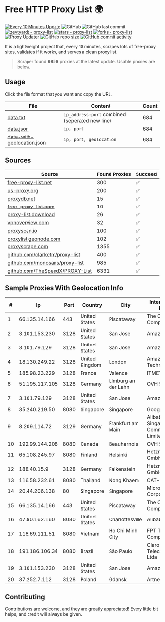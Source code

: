
# Free HTTP Proxy List 🌍

[![Every 10 Minutes Update](https://github.com/mertguvencli/http-proxy-list/actions/workflows/main.yml/badge.svg?branch=main)](https://github.com/mertguvencli/http-proxy-list/actions/workflows/main.yml)
![GitHub](https://img.shields.io/github/license/mertguvencli/http-proxy-list)
![GitHub last commit](https://img.shields.io/github/last-commit/mertguvencli/http-proxy-list)
[![zevtyardt - proxy-list](https://img.shields.io/static/v1?label=zevtyardt&message=proxy-list&color=blue&logo=github)](https://github.com/zevtyardt/proxy-list "Go to GitHub repo")
[![stars - proxy-list](https://img.shields.io/github/stars/zevtyardt/proxy-list?style=social)](https://github.com/zevtyardt/proxy-list)
[![forks - proxy-list](https://img.shields.io/github/forks/zevtyardt/proxy-list?style=social)](https://github.com/zevtyardt/proxy-list)
[![Proxy Updater](https://github.com/zevtyardt/proxy-list/workflows/Proxy%20Updater/badge.svg)](https://github.com/zevtyardt/proxy-list/actions?query=workflow:"Proxy+Updater")
![GitHub repo size](https://img.shields.io/github/repo-size/zevtyardt/proxy-list)
[![GitHub commit activity](https://img.shields.io/github/commit-activity/m/zevtyardt/proxy-list?logo=commits)](https://github.com/zevtyardt/proxy-list/commits/main)

It is a lightweight project that, every 10 minutes, scrapes lots of free-proxy sites, validates if it works, and serves a clean proxy list.

> Scraper found **9856** proxies at the latest update. Usable proxies are below.

## Usage

Click the file format that you want and copy the URL.

|File|Content|Count|
|----|-------|-----|
|[data.txt](https://raw.githubusercontent.com/mertguvencli/http-proxy-list/main/proxy-list/data.txt)|`ip_address:port` combined (seperated new line)|684|
|[data.json](https://raw.githubusercontent.com/mertguvencli/http-proxy-list/main/proxy-list/data.json)|`ip, port`|684|
|[data-with-geolocation.json](https://raw.githubusercontent.com/mertguvencli/http-proxy-list/main/proxy-list/data-with-geolocation.json)|`ip, port, geolocation`|684|

## Sources

|Source|Found Proxies|Succeed|
|------|-------------|-------|
|[free-proxy-list.net](https://free-proxy-list.net)|300|✅|
|[us-proxy.org](https://www.us-proxy.org)|200|✅|
|[proxydb.net](http://proxydb.net)|15|✅|
|[free-proxy-list.com](https://free-proxy-list.com/?page=&port=&type%5B%5D=http&type%5B%5D=https&up_time=0&search=Search)|10|✅|
|[proxy-list.download](https://www.proxy-list.download/HTTP)|26|✅|
|[vpnoverview.com](https://vpnoverview.com/privacy/anonymous-browsing/free-proxy-servers)|32|✅|
|[proxyscan.io](https://www.proxyscan.io)|100|✅|
|[proxylist.geonode.com](https://proxylist.geonode.com/api/proxy-list?limit=300&page=1&sort_by=lastChecked&sort_type=desc&protocols=http,https)|102|✅|
|[proxyscrape.com](https://api.proxyscrape.com/v2/?request=displayproxies&protocol=http&timeout=10000&country=all&ssl=all&anonymity=all)|1355|✅|
|[github.com/clarketm/proxy-list](https://raw.githubusercontent.com/clarketm/proxy-list/master/proxy-list-raw.txt)|400|✅|
|[github.com/monosans/proxy-list](https://raw.githubusercontent.com/monosans/proxy-list/main/proxies/http.txt)|985|✅|
|[github.com/TheSpeedX/PROXY-List](https://raw.githubusercontent.com/TheSpeedX/PROXY-List/master/http.txt)|6331|✅|


## Sample Proxies With Geolocation Info

|#|Ip|Port|Country|City|Internet Service Provider|
|-|--|----|-------|----|-------------------------|
|1|66.135.14.166|443|United States|Piscataway|The Constant Company, LLC|
|2|3.101.153.230|3128|United States|San Jose|Amazon.com, Inc.|
|3|3.101.79.129|3128|United States|San Jose|Amazon.com, Inc.|
|4|18.130.249.22|3128|United Kingdom|London|Amazon Technologies Inc.|
|5|185.98.23.229|3128|France|Valence|ITMETRIX|
|6|51.195.117.105|3128|Germany|Limburg an der Lahn|OVH SAS|
|7|3.101.79.129|3128|United States|San Jose|Amazon.com, Inc.|
|8|35.240.219.50|8080|Singapore|Singapore|Google LLC|
|9|8.209.114.72|3129|Germany|Frankfurt am Main|Alibaba.com Singapore E-Commerce Private Limited|
|10|192.99.144.208|8080|Canada|Beauharnois|OVH SAS|
|11|65.108.245.97|8080|Finland|Helsinki|Hetzner Online GmbH|
|12|188.40.15.9|3128|Germany|Falkenstein|Hetzner Online GmbH|
|13|116.58.232.61|8080|Thailand|Nong Khaem|CAT-BB|
|14|20.44.206.138|80|Singapore|Singapore|Microsoft Corporation|
|15|66.135.14.166|443|United States|Piscataway|The Constant Company, LLC|
|16|47.90.162.160|8080|United States|Charlottesville|Alibaba.com LLC|
|17|118.69.111.51|8080|Vietnam|Ho Chi Minh City|FPT Telecom Company|
|18|191.186.106.34|8080|Brazil|São Paulo|Claro NXT Telecomunicacoes Ltda|
|19|3.101.153.230|3128|United States|San Jose|Amazon.com, Inc.|
|20|37.252.7.112|3128|Poland|Gdansk|Artnet Sp. z o.o.|



## Contributing

Contributions are welcome, and they are greatly appreciated! Every
little bit helps, and credit will always be given.


